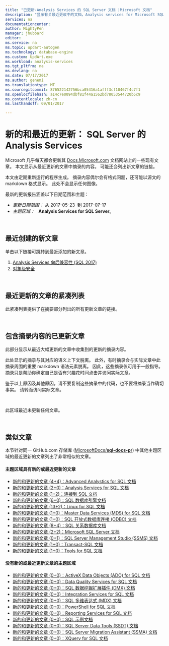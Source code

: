 ```yaml
---
title: "已更新-Analysis Services 的 SQL Server 文档 |Microsoft 文档"
description: "显示有关最近更改中的文档，Analysis services for Microsoft SQL Server 的更新内容的代码段。"
services: na
documentationcenter: 
author: MightyPen
manager: jhubbard
editor: 
ms.service: na
ms.topic: updart-autogen
ms.technology: database-engine
ms.custom: UpdArt.exe
ms.workload: analysis-services
ms.tgt_pltfrm: na
ms.devlang: na
ms.date: 07/17/2017
ms.author: genemi
ms.translationtype: MT
ms.sourcegitcommit: 876522142756bca05416a1afff3cf10467f4c7f1
ms.openlocfilehash: a14c7e0094dbf81f44a1562bd78053544720b5c9
ms.contentlocale: zh-cn
ms.lasthandoff: 09/01/2017

---
```

# <a name="new-and-recently-updated-analysis-services-for-sql-server"></a>新的和最近的更新： SQL Server 的 Analysis Services



Microsoft 几乎每天都会更新其 [Docs.Microsoft.com](http://docs.microsoft.com/) 文档网站上的一些现有文章。 本文显示从最近更新的文章中摘录的内容。 可能还会列出新文章的链接。

本文由定期重新运行的程序生成。 摘录内容偶尔会有格式问题，还可能以源文的 markdown 格式显示。 此处不会显示任何图像。

最新的更新报告涵盖以下日期范围和主题：



- *更新日期范围：*&nbsp;从 2017-05-23&nbsp; 到 2017-07-17&nbsp;
- *主题区域：* &nbsp; **Analysis Services for SQL Server**。




&nbsp;

## <a name="new-articles-created-recently"></a>最近创建的新文章

单击以下链接可跳转到最近添加的新文章。


1. [Analysis Services 向后兼容性 (SQL 2017)](analysis-services-backward-compatibility-sql2017.md)
2. [对象级安全](tabular-models/object-level-security.md)




&nbsp;

<a name="compactupdatedlist"/>

## <a name="compact-list-of-articles-updated-recently"></a>最近更新的文章的紧凑列表

此紧凑列表提供了在摘要部分列出的所有更新文章的链接。



&nbsp;

## <a name="updated-articles-with-excerpts"></a>包含摘录内容的已更新文章

此部分显示从最近大幅更新的文章中收集到的更新的摘录内容。

此处显示的摘录与其对应的语义上下文脱离。 此外，有时摘录会与实际文章中此摘录周围的重要 markdown 语法元素脱离。 因此，这些摘录仅可用于一般指导。 摘录只是帮助你确定自己是否有兴趣花时间点击并访问实际文章。

鉴于以上原因及其他原因，请不要复制这些摘录中的代码，也不要将摘录当作确切事实。 请转而访问实际文章。



&nbsp;

此区域最近未更新任何文章。



<a name="similars2"/>

&nbsp;

## <a name="similar-articles"></a>类似文章

本节针对同一 GitHub.com 存储库 ([MicrosoftDocs/**sql-docs-pr**](https://github.com/microsoftdocs/sql-docs-pr/)) 中其他主题区域的最近更新的文章列出了非常相似的文章。

<!--  20170717-1101  -->

#### <a name="subject-areas-which-do-have-new-or-recently-updated-articles"></a>主题区域具有新的或最近更新的文章

- [新的和更新的文章 (4+4)：Advanced Analystics for SQL 文档](../advanced-analytics/new-updated-advanced-analytics.md)
- [新的和更新的文章 (2+0)：Analysis Services for SQL 文档](../analysis-services/new-updated-analysis-services.md)
- [新的和更新的文章 (1+2)：连接到 SQL 文档](../connect/new-updated-connect.md)
- [新的和更新的文章 (6+0)：SQL 数据库引擎文档](../database-engine/new-updated-database-engine.md)
- [新的和更新的文章 (13+2)：Linux for SQL 文档](../linux/new-updated-linux.md)
- [新的和更新的文章 (1+0)：Master Data Services (MDS) for SQL 文档](../master-data-services/new-updated-master-data-services.md)
- [新的和更新的文章 (1+0)：SQL 开放式数据库连接 (ODBC) 文档](../odbc/new-updated-odbc.md)
- [新的和更新的文章 (8+4)：SQL 关系数据库文档](../relational-databases/new-updated-relational-databases.md)
- [新的和更新的文章 (2+2)：Microsoft SQL Server 文档](../sql-server/new-updated-sql-server.md)
- [新的和更新的文章 (0+1)：SQL Server Management Studio (SSMS) 文档](../ssms/new-updated-ssms.md)
- [新的和更新的文章 (1+0)：Transact-SQL 文档](../t-sql/new-updated-t-sql.md)
- [新的和更新的文章 (1+0)：Tools for SQL 文档](../tools/new-updated-tools.md)


#### <a name="subject-areas-which-have-no-new-or-recently-updated-articles"></a>没有新的或最近更新文章的主题区域

- [新的和更新的文章 (0+0)：ActiveX Data Objects (ADO) for SQL 文档](../ado/new-updated-ado.md)
- [新的和更新的文章 (0+0)：Data Quality Services for SQL 文档](../data-quality-services/new-updated-data-quality-services.md)
- [新的和更新的文章 (0+0)：SQL 数据挖掘扩展插件 (DMX) 文档](../dmx/new-updated-dmx.md)
- [新的和更新的文章 (0+0)：Integration Services for SQL 文档](../integration-services/new-updated-integration-services.md)
- [新的和更新的文章 (0+0)：SQL 多维表达式 (MDX) 文档](../mdx/new-updated-mdx.md)
- [新的和更新的文章 (0+0)：PowerShell for SQL 文档](../powershell/new-updated-powershell.md)
- [新的和更新的文章 (0+0)：Reporting Services for SQL 文档](../reporting-services/new-updated-reporting-services.md)
- [新的和更新的文章 (0+0)：SQL 示例文档](../sample/new-updated-sample.md)
- [新的和更新的文章 (0+0)：SQL Server Data Tools (SSDT) 文档](../ssdt/new-updated-ssdt.md)
- [新的和更新的文章 (0+0)：SQL Server Migration Assistant (SSMA) 文档](../ssma/new-updated-ssma.md)
- [新的和更新的文章 (0+0)：XQuery for SQL 文档](../xquery/new-updated-xquery.md)


&nbsp;


